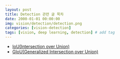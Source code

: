 ```yaml
---
layout: post
title: Detection 관련 글 목차   
date: 2000-01-01 00:00:00
img: vision/detection/detection.png
categories: [vision-detection] 
tags: [vision, deep learning, detection] # add tag
---
```


- [IoU(Intersection over Union)](https://gaussian37.github.io/math-algorithm-iou/)
- [GIoU(Generalized Intersection over Union)](https://gaussian37.github.io/vision-detection-giou/)
